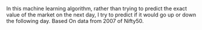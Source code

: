 In this machine learning algorithm, rather than trying to predict the exact value of the market on the next day, I try to predict if it would go up or down the following day.
Based On data from 2007 of Nifty50.
